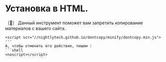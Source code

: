 # Установка в HTML.
 〔📝〕 Данный инструмент поможет вам запретить копирование материалов с вашего сайта.
```shell
<script scr="//nightlytech.github.io/dontcopy/minify/dontcopy.min.js">
'''
А, чтобы отменить его действие, пишем :
```shell
<noscript></script>
```

